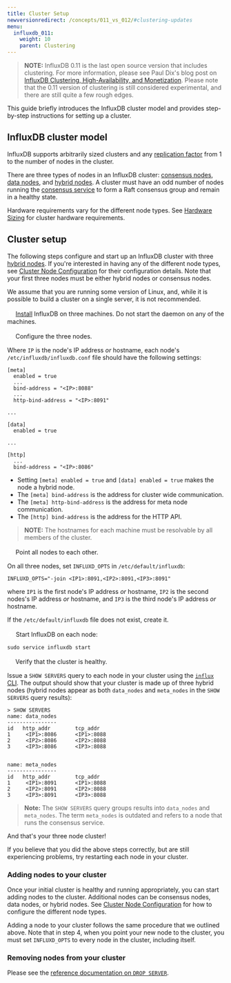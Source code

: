 ```yaml
---
title: Cluster Setup
newversionredirect: /concepts/011_vs_012/#clustering-updates
menu:
  influxdb_011:
    weight: 10
    parent: Clustering
---
```


> **NOTE:** InfluxDB 0.11 is the last open source version that includes clustering.
For more information, please see Paul Dix's blog post on [InfluxDB Clustering, High-Availability, and Monetization](https://influxdata.com/blog/update-on-influxdb-clustering-high-availability-and-monetization/).
Please note that the 0.11 version of clustering is still considered experimental, and there are still quite a few rough edges.

This guide briefly introduces the InfluxDB cluster model and provides step-by-step instructions for setting up a cluster.

## InfluxDB cluster model

InfluxDB supports arbitrarily sized clusters and any [replication factor](/influxdb/v0.11/concepts/glossary/#replication-factor) from 1 to the number of nodes in the cluster.

There are three types of nodes in an InfluxDB cluster: [consensus nodes](/influxdb/v0.11/concepts/glossary/#consensus-node), [data nodes](/influxdb/v0.11/concepts/glossary/#data-node), and [hybrid nodes](/influxdb/v0.11/concepts/glossary/#hybrid-node).
A cluster must have an odd number of nodes running the [consensus service](/influxdb/v0.11/concepts/glossary/#consensus-service) to form a Raft consensus group and remain in a healthy state.


Hardware requirements vary for the different node types. See [Hardware Sizing](/influxdb/v0.11/guides/hardware_sizing/#general-hardware-guidelines-for-clusters) for cluster hardware requirements.

## Cluster setup

The following steps configure and start up an InfluxDB cluster with three [hybrid nodes](/influxdb/v0.11/concepts/glossary/#hybrid-node).
If you're interested in having any of the different node types, see [Cluster Node Configuration](/influxdb/v0.11/clustering/cluster_node_config/) for their configuration details.
Note that your first three nodes must be either hybrid nodes or consensus nodes.


We assume that you are running some version of Linux, and, while it is possible to build a cluster on a single server, it is not recommended.

**<font color=white size=4>1</font>**&nbsp;&nbsp; [Install](/influxdb/v0.11/introduction/installation/) InfluxDB on three machines.
Do not start the daemon on any of the machines.

**<font color=white size=4>2</font>**&nbsp;&nbsp;Configure the three nodes.

Where `IP` is the node's IP address *or* hostname, each node's `/etc/influxdb/influxdb.conf` file should have the following settings:
```
[meta]
  enabled = true
  ...
  bind-address = "<IP>:8088"
  ...
  http-bind-address = "<IP>:8091"

...

[data]
  enabled = true

...

[http]
  ...
  bind-address = "<IP>:8086"
```

* Setting `[meta] enabled = true` and `[data] enabled = true` makes the node a hybrid node.
* The `[meta] bind-address` is the address for cluster wide communication.
* The `[meta] http-bind-address` is the address for meta node communication.
* The `[http] bind-address` is the address for the HTTP API.

> **NOTE:** The hostnames for each machine must be resolvable by all members of the cluster.

**<font color=white size=4>3</font>**&nbsp;&nbsp;Point all nodes to each other.

On all three nodes, set `INFLUXD_OPTS` in `/etc/default/influxdb`:
```
INFLUXD_OPTS="-join <IP1>:8091,<IP2>:8091,<IP3>:8091"
```
where `IP1` is the first node's IP address *or* hostname, `IP2` is the second nodes's IP address *or* hostname, and `IP3` is the third node's IP address *or* hostname.

If the `/etc/default/influxdb` file does not exist, create it.

**<font color=white size=4>4</font>**&nbsp;&nbsp;Start InfluxDB on each node:
```
sudo service influxdb start
```

**<font color=white size=4>5</font>**&nbsp;&nbsp;Verify that the cluster is healthy.

Issue a `SHOW SERVERS` query to each node in your cluster using the [`influx` CLI](/influxdb/v0.11/tools/shell/).
The output should show that your cluster is made up of three hybrid nodes (hybrid nodes appear as both `data_nodes` and `meta_nodes` in the `SHOW SERVERS` query results):

```
> SHOW SERVERS
name: data_nodes
----------------
id	 http_addr		  tcp_addr
1	  <IP1>:8086	  <IP1>:8088
2	  <IP2>:8086	  <IP2>:8088
3	  <IP3>:8086	  <IP3>:8088


name: meta_nodes
----------------
id	 http_addr		  tcp_addr
1	  <IP1>:8091	  <IP1>:8088
2	  <IP2>:8091	  <IP2>:8088
3	  <IP3>:8091	  <IP3>:8088
```

> **Note:**
The `SHOW SERVERS` query groups results into `data_nodes` and `meta_nodes`. The term `meta_nodes` is outdated and refers to a node that runs the consensus service.

And that's your three node cluster!

If you believe that you did the above steps correctly, but are still experiencing problems, try restarting each node in your cluster.

### Adding nodes to your cluster

Once your initial cluster is healthy and running appropriately, you can start adding nodes to the cluster.
Additional nodes can be consensus nodes, data nodes, or hybrid nodes.
See [Cluster Node Configuration](/influxdb/v0.11/clustering/cluster_node_config/) for how to configure the different node types.

Adding a node to your cluster follows the same procedure that we outlined above.
Note that in step 4, when you point your new node to the cluster, you must set `INFLUXD_OPTS` to every node in the cluster, including itself.

### Removing nodes from your cluster

Please see the [reference documentation on `DROP SERVER`](/influxdb/v0.11/query_language/spec/#drop-server).
